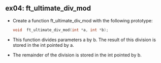 ## ex04: ft_ultimate_div_mod ##
- Create a function ft_ultimate_div_mod with the following prototype:

  ```c
  void	ft_ultimate_div_mod(int *a, int *b);

- This function divides parameters a by b. The result of this division is stored in the int pointed by a.
- The remainder of the division is stored in the int pointed by b.

